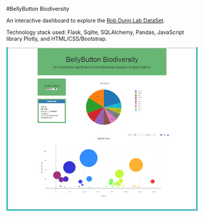 ﻿#BellyButton Biodiversity


An interactive dashboard to explore the [Rob Dunn Lab DataSet](http://robdunnlab.com/projects/belly-button-biodiversity/).

Technology stack used: Flask, Sqlite, SQLAlchemy, Pandas, JavaScript library Plotly, and HTML/CSS/Bootstrap.

![BBB Dashboard](MyDash.jpg)

